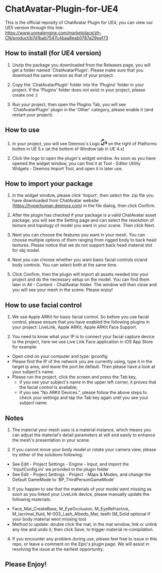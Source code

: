 # ChatAvatar-Plugin-for-UE4
This is the official reposity of ChatAvatar Plugin for UE4, you can view our UE5 version through this link: https://www.unrealengine.com/marketplace/zh-CN/product/b7d1bab7547c4baa8eab0787a29eef73

## How to install (for UE4 version)

1. Unzip the package you downloaded from the Releases page, you will get a folder named 'ChatAvatarPlugin'. Please make sure that you download the same version as that of your project.

2. Copy the 'ChatAvatarPlugin' folder into the 'Plugins' folder in your project. If the 'Plugins' folder does not exist in your project, please create one :)

3. Run your project, then open the Plugins Tab, you will see 'ChatAvatarPlugin' plugin in the 'Other' category, please enable it (and restart your project).

## How to use

1. In your project, you will see Deemos's Logo   <img src="Resources/logo_black.png" height="20px">
   on the right of Platforms button in UE 5.x (at the bottom of Window tab in UE 4.x)

2. Click the logo to open the plugin's widget window. As soon as you have opened the widget window, you can find it at Tool - Editor Utility Widgets - Deemos Import Tool, and open it in later use.

## How to import your package

1. In the widget window, please click 'Import', then select the .zip file you have downloaded from ChatAvatar website (https://hyperhuman.deemos.com) in the file dialog, then click Confirm.

2. After the plugin has checked if your package is a valid ChatAvatar asset package, you will see the Setting page and can select the resolution of texture and topology of model you want in your scene. Then click Next.

3. Next you can choose the features you want in your mesh. You can choose multiple options of them ranging from rigged body to back head textures. Please notice that we do not support back head material slot for obj model. 

4. Next you can choose whether you want basic facial controls or/and body controls. You can select both at the same time.

5. Click Confirm, then the plugin will import all assets needed into your project and do the necessary setup on the model. You can find them later in All - Content - ChatAvatar folder. The window will then close and you will see your mesh in the scene. Please enjoy!

## How to use facial control

1. We use Apple ARKit for basic facial control. So before you use facial control, please ensure that you have enabled the following plugins in your project: LiveLink, Apple ARKit, Apple ARKit Face Support.

2. You need to know what your IP is to connect your facial capture device to the project, here we use Live Link Face application in iOS App Store for example: 
* Open cmd on your computer and type: ipconfig
* Please find the IP of the network you are currently using, type it in the target ip area, and leave the port be default. Then please have a look at your subject's name.
* Please run the project, click the screen and press the Tab key, 
    * if you see your subject's name in the upper left corner, it proves that the facial control is available; 
    * if you see "No ARKit Devices.", please follow the above steps to check your settings and tap the Tab key again until you see your subject name.

## Notes

1. The material your mesh uses is a material instance, which means you can adjust the material's detail parameters at will and easily to enhance the mesh's presentation in your scene.

2. If you cannot move your body model or rotate your camera view, please try either of the solutions following:
* See Edit - Project Settings - Engine - Input, and import the 'InputConfig.ini' we provided in the plugin folder
* See Edit - Project Settings - Project - Maps & Modes, and change the Default GameMode to 'BP_ThirdPersonGameMode'

3. If you happen to see that the materials of your model went missing as soon as you linked your LiveLink device, please manually update the following materials: 
* Face_Mat_CreateBase, M_EyeOcclusion, M_EyeRefractive, M_lacrimal_fluid, M-003_Lash_Albedo_Mat, teeth (M_Solid optional if your body material went missing too)
* Method to update: double click the mat, in the mat window, link or unlink any line and undo it, then click Save, to trigger material re-compilation.

4. If you encounter any problem during use, please feel free to issue in this repo, or leave a comment on the Epic's plugin page. We will assist in resolving the issue at the earliest opportunity.

## Please Enjoy!

